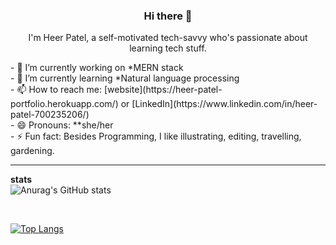 <h3 align="center"> Hi there 👋</h3>
<p align="center">
I'm Heer Patel, a self-motivated tech-savvy who's passionate about learning tech stuff.
</p>
- 🔭 I’m currently working on *MERN stack
<br/>
- 🌱 I’m currently learning *Natural language processing 
<br/>
- 📫 How to reach me: 
  [website](https://heer-patel-portfolio.herokuapp.com/) or [LinkedIn](https://www.linkedin.com/in/heer-patel-700235206/) 
<br/>
- 😄 Pronouns: **she/her
<br/>
- ⚡ Fun fact: Besides Programming, I like illustrating, editing, travelling, gardening.

---
**stats**
<br/>
![Anurag's GitHub stats](https://github-readme-stats.vercel.app/api?username=heerpatell&show_icons=true&theme=radical)

<br/>

[![Top Langs](https://github-readme-stats.vercel.app/api/top-langs/?username=heerpatell&layout=compact)](https://github.com/anuraghazra/github-readme-stats)


<!--
**heerpatell/heerpatell** is a ✨ _special_ ✨ repository because its `README.md` (this file) appears on your GitHub profile.

Here are some ideas to get you started:

- 👯 I’m looking to collaborate on ...
- 🤔 I’m looking for help with ...
- 💬 Ask me about ...
-->
